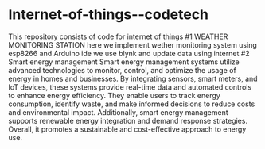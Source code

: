 # Internet-of-things--codetech
This repository consists of code for internet of things 
#1  WEATHER MONITORING STATION
here we implement wether monitoring system using esp8266 and Arduino ide 
we use blynk and update data using internet 
#2  Smart energy management
Smart energy management systems utilize advanced technologies to monitor, control, and optimize the usage of energy in homes and businesses. By integrating sensors, smart meters, and IoT devices, these systems provide real-time data and automated controls to enhance energy efficiency. They enable users to track energy consumption, identify waste, and make informed decisions to reduce costs and environmental impact. Additionally, smart energy management supports renewable energy integration and demand response strategies. Overall, it promotes a sustainable and cost-effective approach to energy use.
